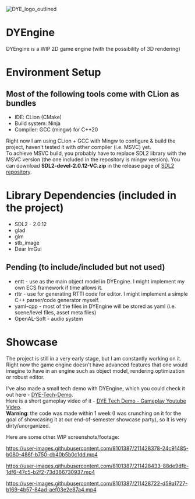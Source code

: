 ![DYE_logo_outlined](https://user-images.githubusercontent.com/8101387/219255174-fdb29aa7-6c08-42ca-9365-a86e0d774d94.png)
# DYEngine
DYEngine is a WIP 2D game engine (with the possibility of 3D rendering)

# Environment Setup
## Most of the following tools come with CLion as bundles
- IDE: CLion (CMake)
- Build system: Ninja
- Compiler: GCC (mingw) for C++20

Right now I am using CLion + GCC with Mingw to configure & build the project, haven't tested it with other compiler (i.e. MSVC) yet.  
To achieve MSVC build, you probably have to replace SDL2 library with the MSVC version (the one included in the repository is mingw version).
You can download **SDL2-devel-2.0.12-VC.zip** in the release page of [SDL2 repository](https://github.com/libsdl-org/SDL/releases).

# Library Dependencies (included in the project)
- SDL2 - 2.0.12
- glad
- glm
- stb_image
- Dear ImGui
## Pending (to include/included but not used)
- entt - use as the main object model in DYEngine. I might implement my own ECS framework if time allows it.
- rttr - use for generating RTTI code for editor. I might implement a simple C++ parser/code generator myself.
- yaml-cpp - most of the files in DYEngine will be stored as yaml (i.e. scene/level files, asset meta files)
- OpenAL-Soft - audio system



# Showcase
The project is still in a very early stage, but I am constantly working on it. 
Right now the game engine doesn't have advanced features that one would imagine to have in an engine such as object model, rendering optimization or robust editor.

I've also made a small tech demo with DYEngine, which you could check it out here - [DYE-Tech-Demo](https://github.com/ta-david-yu/DYE-Tech-Demo).   
Here is a short gameplay video of it - [DYE Tech Demo - Gameplay Youtube Video](https://youtu.be/0tD2ZouCuN4).  
**Warning**: the code was made within 1 week (I was crunching on it for the goal of showcasing it at our end-of-semester showcase party), so it is very dirty/unorganized. 

Here are some other WIP screenshots/footage:

https://user-images.githubusercontent.com/8101387/211428378-24c91485-b080-486f-b750-cb40b5b0c1dd.mp4

https://user-images.githubusercontent.com/8101387/211428433-88de9dfb-1df6-47c5-b2f2-73d366730937.mp4

https://user-images.githubusercontent.com/8101387/211428722-d59a1727-b169-4b57-84ad-aef03e2e87a4.mp4
